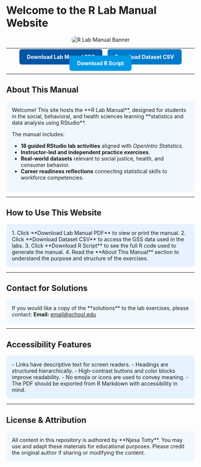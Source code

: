 # Welcome to the R Lab Manual Website

<!-- Banner Image (optional: replace with your own image link) -->
<p align="center">
  <img src="https://via.placeholder.com/800x200?text=R+Lab+Manual" alt="R Lab Manual Banner" style="max-width:100%; height:auto; border-radius:10px;"/>
</p>

---

<!-- Navigation buttons -->
<div style="margin-bottom: 20px; text-align:center;">
  <a href="./rmanual.pdf" style="margin: 5px; padding: 12px 20px; background-color: #0055a5; color: white; text-decoration: none; border-radius: 6px; font-weight:bold;">Download Lab Manual PDF</a>
  <a href="./gssdat.csv" style="margin: 5px; padding: 12px 20px; background-color: #007acc; color: white; text-decoration: none; border-radius: 6px; font-weight:bold;">Download Dataset CSV</a>
  <a href="./rmanual.R" style="margin: 5px; padding: 12px 20px; background-color: #0099e5; color: white; text-decoration: none; border-radius: 6px; font-weight:bold;">Download R Script</a>
</div>

---

## About This Manual

<div style="background-color: #f0f8ff; padding: 15px; border-radius: 8px;">
Welcome! This site hosts the **R Lab Manual**, designed for students in the social, behavioral, and health sciences learning **statistics and data analysis using RStudio**.  

The manual includes:

- **18 guided RStudio lab activities** aligned with *OpenIntro Statistics*.  
- **Instructor-led and independent practice exercises**.  
- **Real-world datasets** relevant to social justice, health, and consumer behavior.  
- **Career readiness reflections** connecting statistical skills to workforce competencies.
</div>

---

## How to Use This Website

<div style="background-color: #e6f2ff; padding: 15px; border-radius: 8px;">
1. Click **Download Lab Manual PDF** to view or print the manual.  
2. Click **Download Dataset CSV** to access the GSS data used in the labs.  
3. Click **Download R Script** to see the full R code used to generate the manual.  
4. Read the **About This Manual** section to understand the purpose and structure of the exercises.
</div>

---

## Contact for Solutions

<div style="background-color: #f0f8ff; padding: 15px; border-radius: 8px;">
If you would like a copy of the **solutions** to the lab exercises, please contact:  
<strong>Email:</strong> <a href="mailto:email@school.edu">email@school.edu</a>
</div>

---

## Accessibility Features

<div style="background-color: #e6f2ff; padding: 15px; border-radius: 8px;">
- Links have descriptive text for screen readers.  
- Headings are structured hierarchically.  
- High-contrast buttons and color blocks improve readability.  
- No emojis or icons are used to convey meaning.  
- The PDF should be exported from R Markdown with accessibility in mind.
</div>

---

## License & Attribution

<div style="background-color: #f0f8ff; padding: 15px; border-radius: 8px;">
All content in this repository is authored by **Njesa Totty**. You may use and adapt these materials for educational purposes. Please credit the original author if sharing or modifying the content.
</div>
